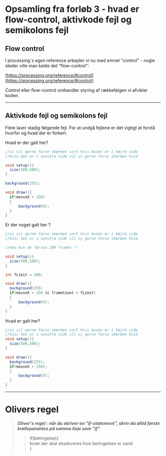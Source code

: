 # Opsamling fra forløb 3 - hvad er flow-control, aktivkode fejl og semikolons fejl

## Flow control

I processing´s egen reference arbejder vi nu med emnet "control" - nogle steder ville man kalde det "flow-control":

[https://processing.org/reference/#control](https://processing.org/reference/#control)

Control eller flow-control omhandler styring af rækkefølgen vi afvikler koden.

---

##  Aktivkode fejl og semikolons fejl

Flere laver stadig følgende fejl. For at undgå fejlene er det vigtigt at forstå hvorfor og hvad der er forkert.

Hvad er der galt her?
```java
//vi vil gerne farve skærmen sort hvis musen er i højre side
//hvis den er i venstre side vil vi gerne farve skærmen hvid

void setup(){
  size(500,500);
}

background(255);

void draw(){
  if(mouseX > 250)
  {
      background(0);
  }
}
```

Er der noget galt her ?
```java
//vi vil gerne farve skærmen sort hvis musen er i højre side
//hvis den er i venstre side vil vi gerne farve skærmen hvid

//men kun de første 200 frames !!

void setup(){
  size(500,500);
}

int fLimit = 200;

void draw(){
  background(255)
  if(mouseX > 250 && frameCount < fLimit)
  {
      background(0);
  }
}
```



Hvad er galt her?
```java
//vi vil gerne farve skærmen sort hvis musen er i højre side
//hvis den er i venstre side vil vi gerne farve skærmen hvid
void setup(){
  size(500,500);
}

void draw(){
  background(255);
  if(mouseX > 250);
  {
      background(0);
  }
}
```

----------------------------------------------------------------------------------------------------------------------

# Olivers regel

> ***Oliver's regel : når du skriver en "if-statement", skriv da altid første krølleparantes på samme linje som "if"***.    
>>if(betingelse){    
>>     kode der skal eksekveres hvis betingelsen er sand     
>>}
